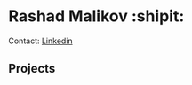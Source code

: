 # Rashad Malikov :shipit:
Contact:  [Linkedin](https://www.linkedin.com/in/rashad-malikov-398101293/)

## Projects
